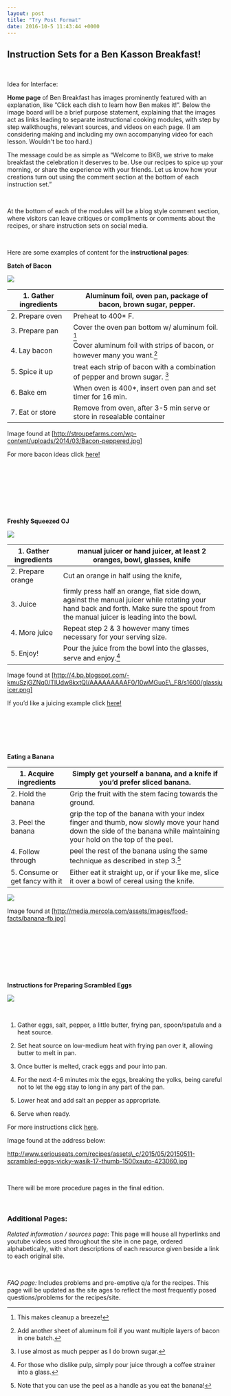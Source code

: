 ```yaml
---
layout: post
title: "Try Post Format"
date: 2016-10-5 11:43:44 +0000
---
```


**Instruction Sets for a Ben Kasson Breakfast!**
------------------------------------------------

 

Idea for Interface:

**Home page** of Ben Breakfast has images prominently featured with an
explanation, like ”Click each dish to learn how Ben makes it!”. Below the image
board will be a brief purpose statement, explaining that the images act as links
leading to separate instructional cooking modules, with step by step
walkthoughs, relevant sources, and videos on each page. (I am considering making
and including my own accompanying video for each lesson. Wouldn't be too hard.)

The message could be as simple as “Welcome to BKB, we strive to make breakfast
the celebration it deserves to be. Use our recipes to spice up your morning, or
share the experience with your friends. Let us know how your creations turn out
using the comment section at the bottom of each instruction set.”

 

At the bottom of each of the modules will be a blog style comment section, where
visitors can leave critiques or compliments or comments about the recipes, or
share instruction sets on social media.

 

Here are some examples of content for the **instructional pages**:

**Batch of Bacon**

![](http://stroupefarms.com/wp-content/uploads/2014/03/Bacon-peppered.jpg)

| 1. Gather ingredients | Aluminum foil, oven pan, package of bacon, brown sugar, pepper.              |
|-----------------------|------------------------------------------------------------------------------|
| 2. Prepare oven       | Preheat to 400\* F.                                                          |
| 3. Prepare pan        | Cover the oven pan bottom w/ aluminum foil. [^1]                             |
| 4. Lay bacon          | Cover aluminum foil with strips of bacon, or however many you want.[^2]      |
| 5. Spice it up        | treat each strip of bacon with a combination of pepper and brown sugar. [^3] |
| 6. Bake em            | When oven is 400\*, insert oven pan and set timer for 16 min.                |
| 7. Eat or store       | Remove from oven, after 3-5 min serve or store in resealable container       |

[^1]: This makes cleanup a breeze!

[^2]: Add another sheet of aluminum foil if you want multiple layers of bacon in
one batch.

[^3]: I use almost as much pepper as I do brown sugar.

Image found at
[http://stroupefarms.com/wp-content/uploads/2014/03/Bacon-peppered.jpg]

For more bacon ideas click
[here!](http://www.epicurious.com/recipes/food/views/maple-and-black-pepper-bacon-350874)

 

 

 

 

**Freshly Squeezed OJ**

![](http://4.bp.blogspot.com/-kmuSzjGZNq0/TlUdw8kxtQI/AAAAAAAAAF0/10wMGuoE_F8/s1600/glassjuicer.png)

| 1. Gather ingredients | manual juicer or hand juicer, at least 2 oranges, bowl, glasses, knife                                                                                                               |
|-----------------------|--------------------------------------------------------------------------------------------------------------------------------------------------------------------------------------|
| 2. Prepare orange     | Cut an orange in half using the knife,                                                                                                                                               |
| 3. Juice              | firmly press half an orange, flat side down, against the manual juicer while rotating your hand back and forth. Make sure the spout from the manual juicer is leading into the bowl. |
| 4. More juice         | Repeat step 2 & 3 however many times necessary for your serving size.                                                                                                                |
| 5. Enjoy!             | Pour the juice from the bowl into the glasses, serve and enjoy.[^4]                                                                                                                  |

[^4]: For those who dislike pulp, simply pour juice through a coffee strainer
into a glass.

Image found at
[http://4.bp.blogspot.com/-kmuSzjGZNq0/TlUdw8kxtQI/AAAAAAAAAF0/10wMGuoE\_F8/s1600/glassjuicer.png]

If you’d like a juicing example click
[here!](https://www.youtube.com/watch?v=g4EMKn2O_7g)

 

 

 

**Eating a Banana**

| 1. Acquire ingredients          | Simply get yourself a banana, and a knife if you’d prefer sliced banana.                                                                                               |
|---------------------------------|------------------------------------------------------------------------------------------------------------------------------------------------------------------------|
| 2. Hold the banana              | Grip the fruit with the stem facing towards the ground.                                                                                                                |
| 3. Peel the banana              | grip the top of the banana with your index finger and thumb, now slowly move your hand down the side of the banana while maintaining your hold on the top of the peel. |
| 4. Follow through               | peel the rest of the banana using the same technique as described in step 3.[^5]                                                                                       |
| 5. Consume or get fancy with it | Either eat it straight up, or if your like me, slice it over a bowl of cereal using the knife.                                                                         |

[^5]: Note that you can use the peel as a handle as you eat the banana!

![](http://media.mercola.com/assets/images/food-facts/banana-fb.jpg)

Image found at [http://media.mercola.com/assets/images/food-facts/banana-fb.jpg]

 

 

 

 

**Instructions for Preparing Scrambled Eggs**

![](http://www.seriouseats.com/recipes/assets_c/2015/05/20150511-scrambled-eggs-vicky-wasik-17-thumb-1500xauto-423060.jpg)

 

1.  Gather eggs, salt, pepper, a little butter, frying pan, spoon/spatula and a
    heat source.

2.  Set heat source on low-medium heat with frying pan over it, allowing butter
    to melt in pan.

3.  Once butter is melted, crack eggs and pour into pan.

4.  For the next 4-6 minutes mix the eggs, breaking the yolks, being careful not
    to let the egg stay to long in any part of the pan.

5.  Lower heat and add salt an pepper as appropriate.

6.  Serve when ready.

For more instructions click [here](https://www.youtube.com/watch?v=PUP7U5vTMM0).

Image found at the address below:

http://www.seriouseats.com/recipes/assets\_c/2015/05/20150511-scrambled-eggs-vicky-wasik-17-thumb-1500xauto-423060.jpg

 

There will be more procedure pages in the final edition.

 

### Additional Pages:

*Related information / sources page*: This page will house all hyperlinks and
youtube videos used throughout the site in one page, ordered alphabetically,
with short descriptions of each resource given beside a link to each original
site.

 

*FAQ page:* Includes problems and pre-emptive q/a for the recipes. This page
will be updated as the site ages to reflect the most frequently posed
questions/problems for the recipes/site.
